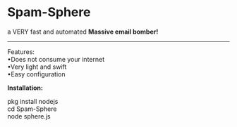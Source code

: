 # Spam-Sphere
a VERY fast and automated <b>Massive email bomber! </b>
<br><hr>
Features:<br>
•Does not consume your internet<br>
•Very light and swift <br>
•Easy configuration
<br>

<b>Installation:</b>

pkg install nodejs<br>
cd Spam-Sphere<br>
node sphere.js
